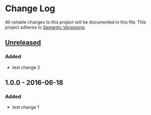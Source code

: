 # Change Log
All notable changes to this project will be documented in this file.
This project adheres to [Semantic Versioning](http://semver.org/).

## [Unreleased]
### Added
-   test change 2

## 1.0.0 - 2016-06-18
### Added
-   test change 1

[unreleased]: https://github.com/geut/chan/compare/v1.0.0...HEAD
